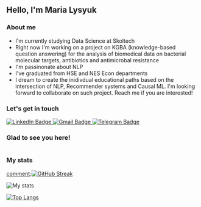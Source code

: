 ## Hello, I'm Maria Lysyuk

### About me
- I'm currently studying Data Science at Skoltech
- Right now I'm working on a project on KGBA (knowledge-based question answering) for the analysis of biomedical data on bacterial molecular targets, antibiotics and antimicrobal resistance
- I'm passinonate about NLP
- I've graduated from HSE and NES Econ departments
- I dream to create the inidivdual educational paths based on the intersection of NLP, Recommender systems and Causal ML. I'm looking forward to collaborate on such project. Reach me if you are interested!

### Let's get in touch

<div id="badges">
  <a href="https://www.linkedin.com/in/maria-lysyuk/">
    <img src="https://img.shields.io/badge/LinkedIn-blue?style=for-the-badge&logo=linkedin&logoColor=white" alt="LinkedIn Badge"/>
  </a>
  <a href="mailto:lysyuk.m.v@gmail.com">
    <img src="https://img.shields.io/badge/Gmail-red?style=for-the-badge&logo=gmail&logoColor=white" alt="Gmail Badge"/>
  </a>
    <a href="https://t.me/zlatamaria">
    <img src="https://img.shields.io/badge/Telegram-blue?style=for-the-badge&logo=telegram&logoColor=white" alt="Telegram Badge"/>
  </a>
</div>

### Glad to see you here!
<img src="https://komarev.com/ghpvc/?username=marialysyuk&style=flat-square&color=blue" alt=""/>

### My stats

[comment]:[![GitHub Streak](http://github-readme-streak-stats.herokuapp.com?user=marialysyuk&theme=elegant)](https://git.io/streak-stats)

![My stats](https://github-readme-stats.vercel.app/api?username=marialysyuk&show_icons=true&theme=elegant)

[![Top Langs](https://github-readme-stats.vercel.app/api/top-langs/?username=marialysyuk&layout=compact&theme=elegant)](https://github.com/anuraghazra/github-readme-stats)


[comment]: https://www.sitepoint.com/github-profile-readme/
[comment]: https://javascript.plainenglish.io/how-to-create-an-awesome-github-profile-readme-a474d5b45645
